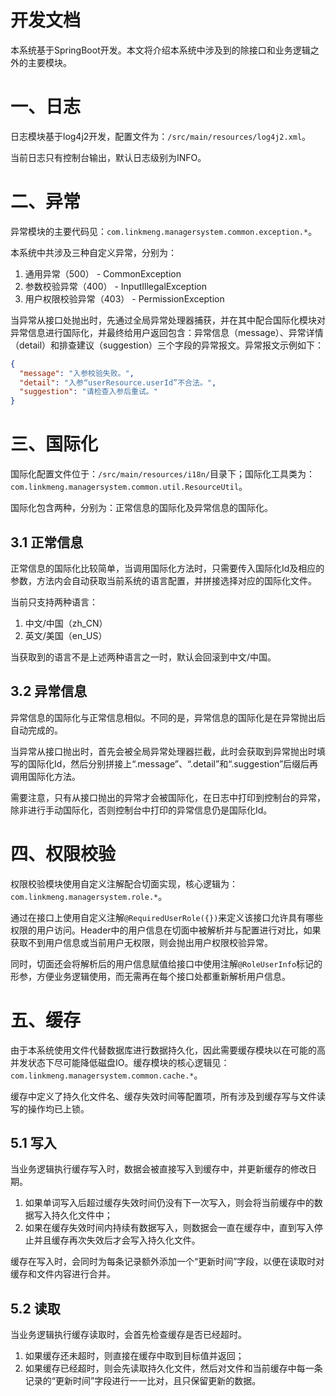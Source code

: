 # 开发文档

本系统基于SpringBoot开发。本文将介绍本系统中涉及到的除接口和业务逻辑之外的主要模块。

# 一、日志

日志模块基于log4j2开发，配置文件为：`/src/main/resources/log4j2.xml`。

当前日志只有控制台输出，默认日志级别为INFO。

# 二、异常

异常模块的主要代码见：`com.linkmeng.managersystem.common.exception.*`。

本系统中共涉及三种自定义异常，分别为：

1. 通用异常（500） - CommonException
2. 参数校验异常（400） - InputIllegalException
3. 用户权限校验异常（403） - PermissionException

当异常从接口处抛出时，先通过全局异常处理器捕获，并在其中配合国际化模块对异常信息进行国际化，并最终给用户返回包含：异常信息（message）、异常详情（detail）和排查建议（suggestion）三个字段的异常报文。异常报文示例如下：

```json
{
  "message": "入参校验失败。",
  "detail": "入参“userResource.userId”不合法。",
  "suggestion": "请检查入参后重试。"
}
```

# 三、国际化

国际化配置文件位于：`/src/main/resources/i18n/`目录下；国际化工具类为：`com.linkmeng.managersystem.common.util.ResourceUtil`。

国际化包含两种，分别为：正常信息的国际化及异常信息的国际化。

## 3.1 正常信息

正常信息的国际化比较简单，当调用国际化方法时，只需要传入国际化Id及相应的参数，方法内会自动获取当前系统的语言配置，并拼接选择对应的国际化文件。

当前只支持两种语言：

1. 中文/中国（zh_CN）
2. 英文/美国（en_US）

当获取到的语言不是上述两种语言之一时，默认会回滚到中文/中国。

## 3.2 异常信息

异常信息的国际化与正常信息相似。不同的是，异常信息的国际化是在异常抛出后自动完成的。

当异常从接口抛出时，首先会被全局异常处理器拦截，此时会获取到异常抛出时填写的国际化Id，然后分别拼接上“.message”、“.detail”和“.suggestion”后缀后再调用国际化方法。

需要注意，只有从接口抛出的异常才会被国际化，在日志中打印到控制台的异常，除非进行手动国际化，否则控制台中打印的异常信息仍是国际化Id。

# 四、权限校验

权限校验模块使用自定义注解配合切面实现，核心逻辑为：`com.linkmeng.managersystem.role.*`。

通过在接口上使用自定义注解`@RequiredUserRole({})`来定义该接口允许具有哪些权限的用户访问。Header中的用户信息在切面中被解析并与配置进行对比，如果获取不到用户信息或当前用户无权限，则会抛出用户权限校验异常。

同时，切面还会将解析后的用户信息赋值给接口中使用注解`@RoleUserInfo`标记的形参，方便业务逻辑使用，而无需再在每个接口处都重新解析用户信息。

# 五、缓存

由于本系统使用文件代替数据库进行数据持久化，因此需要缓存模块以在可能的高并发状态下尽可能降低磁盘IO。缓存模块的核心逻辑见：`com.linkmeng.managersystem.common.cache.*`。

缓存中定义了持久化文件名、缓存失效时间等配置项，所有涉及到缓存写与文件读写的操作均已上锁。

## 5.1 写入

当业务逻辑执行缓存写入时，数据会被直接写入到缓存中，并更新缓存的修改日期。

1. 如果单词写入后超过缓存失效时间仍没有下一次写入，则会将当前缓存中的数据写入持久化文件中；
2. 如果在缓存失效时间内持续有数据写入，则数据会一直在缓存中，直到写入停止并且缓存再次失效后才会写入持久化文件。

缓存在写入时，会同时为每条记录额外添加一个“更新时间”字段，以便在读取时对缓存和文件内容进行合并。

## 5.2 读取

当业务逻辑执行缓存读取时，会首先检查缓存是否已经超时。

1. 如果缓存还未超时，则直接在缓存中取到目标值并返回；
2. 如果缓存已经超时，则会先读取持久化文件，然后对文件和当前缓存中每一条记录的“更新时间”字段进行一一比对，且只保留更新的数据。
